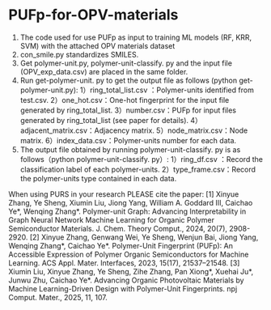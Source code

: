# PUFp-for-OPV-materials


1. The code used for use PUFp as input to training ML models (RF, KRR, SVM) with the attached OPV materials dataset
2. con_smile.py standardizes SMILES.
3. Get polymer-unit.py, polymer-unit-classify. py and the input file (OPV_exp_data.csv) are placed in the same folder.
4. Run get-polymer-unit. py to get the output file as follows (python get-polymer-unit.py):
   1）ring_total_list.csv ：Polymer-units identified from test.csv.
   2）one_hot.csv：One-hot fingerprint for the input file generated by ring_total_list.
   3）number.csv：PUFp for input files generated by ring_total_list (see paper for details).
   4）adjacent_matrix.csv：Adjacency matrix.
   5）node_matrix.csv：Node matrix.
   6）index_data.csv：Polymer-units number for each data.
5. The output file obtained by running polymer-unit-classify. py is as follows（python polymer-unit-classify. py）:
   1）ring_df.csv ：Record the classification label of each polymer-units.
   2）type_frame.csv：Record the polymer-units type contained in each data.
   
When using PURS in your research PLEASE cite the paper:
[1] Xinyue Zhang, Ye Sheng, Xiumin Liu, Jiong Yang, William A. Goddard III, Caichao Ye*, Wenqing Zhang*. Polymer-unit Graph: Advancing Interpretability in Graph Neural Network Machine Learning for Organic Polymer Semiconductor Materials. J. Chem. Theory Comput., 2024, 20(7), 2908-2920.
[2] Xinyue Zhang, Genwang Wei, Ye Sheng, Wenjun Bai, Jiong Yang, Wenqing Zhang*, Caichao Ye*. Polymer-Unit Fingerprint (PUFp): An Accessible Expression of Polymer Organic Semiconductors for Machine Learning. ACS Appl. Mater. Interfaces, 2023, 15(17), 21537–21548.
[3] Xiumin Liu, Xinyue Zhang, Ye Sheng, Zihe Zhang, Pan Xiong*, Xuehai Ju*, Junwu Zhu, Caichao Ye*. Advancing Organic Photovoltaic Materials by Machine Learning-Driven Design with Polymer-Unit Fingerprints. npj Comput. Mater., 2025, 11, 107.
